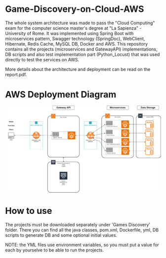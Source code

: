 # Game-Discovery-on-Cloud-AWS
The whole system architecture was made to pass the "Cloud Computing" exam for the computer science master's degree at "La Sapienza" - University of Rome. It was implemented using Spring Boot with microservices pattern, Swagger technology (SpringDoc), WebClient, Hibernate, Redis Cache, MySQL DB, Docker and AWS.
This repository contains all the projects (microservices and GatewayAPI) implementations, DB scripts and also test implementation part (Python_Locust) that was used directly to test the services on AWS.

More details about the architecture and deployment can be read on the report.pdf.

# AWS Deployment Diagram

![Deployment Diagram](Images/AWSCloudDiagram.png)

# How to use
The projects must be downloaded separately under 'Games Discovery' folder.
There you can find all the java classes, pom.xml, Dockerfile, yml, DB scripts to generate DB and some optional initial values.

NOTE: the YML files use environment variables, so you must put a value for each by yourselve to be able to run the projects.
